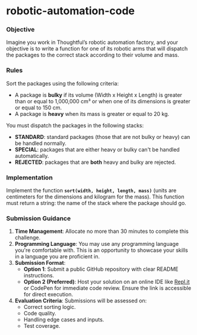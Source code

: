 # robotic-automation-code

### Objective

Imagine you work in Thoughtful’s robotic automation factory, and your objective is to write a function for one of its robotic arms that will dispatch the packages to the correct stack according to their volume and mass.

### Rules

Sort the packages using the following criteria:

- A package is **bulky** if its volume (Width x Height x Length) is greater than or equal to 1,000,000 cm³ or when one of its dimensions is greater or equal to 150 cm.
- A package is **heavy** when its mass is greater or equal to 20 kg.

You must dispatch the packages in the following stacks:

- **STANDARD**: standard packages (those that are not bulky or heavy) can be handled normally.
- **SPECIAL**: packages that are either heavy or bulky can't be handled automatically.
- **REJECTED**: packages that are **both** heavy and bulky are rejected.

### Implementation

Implement the function **`sort(width, height, length, mass)`** (units are centimeters for the dimensions and kilogram for the mass). This function must return a string: the name of the stack where the package should go.

### Submission Guidance

1. **Time Management**: Allocate no more than 30 minutes to complete this challenge. 
2. **Programming Language**: You may use any programming language you're comfortable with. This is an opportunity to showcase your skills in a language you are proficient in.
3. **Submission Format**:
    - **Option 1**: Submit a public GitHub repository with clear README instructions.
    - **Option 2 (Preferred)**: Host your solution on an online IDE like [Repl.it](http://repl.it/) or CodePen for immediate code review. Ensure the link is accessible for direct execution.
4. **Evaluation Criteria**: Submissions will be assessed on:
    - Correct sorting logic.
    - Code quality.
    - Handling edge cases and inputs.
    - Test coverage.

